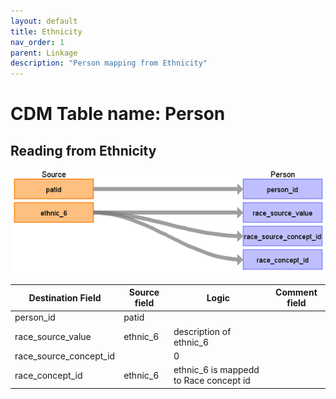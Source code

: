 ```yaml
---
layout: default
title: Ethnicity 
nav_order: 1
parent: Linkage
description: "Person mapping from Ethnicity"
---
```


# CDM Table name: Person

## Reading from Ethnicity

![](images/ethnicity_to_race.png)

| Destination Field | Source field | Logic | Comment field |
| --- | --- | --- | --- |
| person_id | patid | | |
| race_source_value | ethnic_6 | description of ethnic_6 | |
| race_source_concept_id | | 0 | 
| race_concept_id | ethnic_6 | ethnic_6 is mappedd to Race concept id | |
